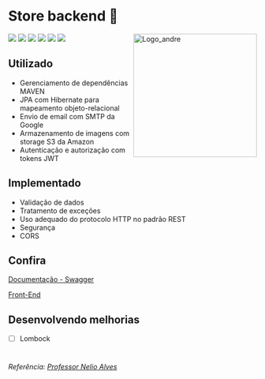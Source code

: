 # Store backend :convenience_store:

<img 
    src="https://carvalhoandre.s3-sa-east-1.amazonaws.com/adaptive-icon.png"
    min-width="250"
    max-width="250"
    width="250"
    align="right" 
    alt="Logo_andre">

<p align="left">
  <img src="https://img.shields.io/badge/Java-ED8B00?style=for-the-badge&logo=java&logoColor=white">
  <img src="https://img.shields.io/badge/Spring-6DB33F?style=for-the-badge&logo=spring&logoColor=white">
  <img src="https://img.shields.io/badge/MySQL-00000F?style=for-the-badge&logo=mysql&logoColor=white">
  <img src="https://img.shields.io/badge/Heroku-430098?style=for-the-badge&logo=heroku&logoColor=white">
  <img src="https://img.shields.io/badge/Amazon_AWS-232F3E?style=for-the-badge&logo=amazon-aws&logoColor=white">
  <img src="https://img.shields.io/badge/HTML5-E34F26?style=for-the-badge&logo=html5&logoColor=white">
</p>

## Utilizado
- Gerenciamento de dependências MAVEN
- JPA com Hibernate para mapeamento objeto-relacional 
- Envio de email com SMTP da Google
- Armazenamento de imagens com storage S3 da Amazon 
- Autenticação e autorização com tokens JWT 

## Implementado
- Validação de dados
- Tratamento de exceções 
- Uso adequado do protocolo HTTP no padrão REST 
- Segurança 
- CORS


## Confira
[Documentação - Swagger](https://sad-store.herokuapp.com/swagger-ui.html)

[Front-End](https://github.com/carvalhoandre/store-frontend) 

## Desenvolvendo melhorias
- [ ] Lombock 

#
_Referência: [Professor Nelio Alves](https://www.udemy.com/user/nelio-alves/)_


